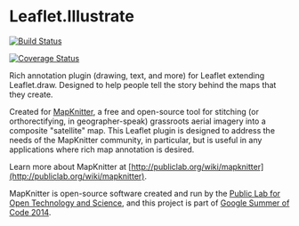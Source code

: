Leaflet.Illustrate
==================

[![Build Status](https://travis-ci.org/manleyjster/Leaflet.Illustrate.svg?branch=master)](https://travis-ci.org/manleyjster/Leaflet.Illustrate)

[![Coverage Status](https://img.shields.io/coveralls/manleyjster/Leaflet.Illustrate.svg)](https://coveralls.io/r/manleyjster/Leaflet.Illustrate)

Rich annotation plugin (drawing, text, and more) for Leaflet extending Leaflet.draw.  Designed to help people tell the story behind the maps that they create.

Created for [MapKnitter](mapknitter.org), a free and open-source tool for stitching (or orthorectifying, in geographer-speak) grassroots aerial imagery into a composite "satellite" map.  This Leaflet plugin is designed to address the needs of the MapKnitter community, in particular, but is useful in any applications where rich map annotation is desired.

Learn more about MapKnitter at [http://publiclab.org/wiki/mapknitter](http://publiclab.org/wiki/mapknitter).

MapKnitter is open-source software created and run by the [Public Lab for Open Technology and Science](publiclab.org), and this project is part of [Google Summer of Code 2014](https://www.google-melange.com/gsoc/homepage/google/gsoc2014).